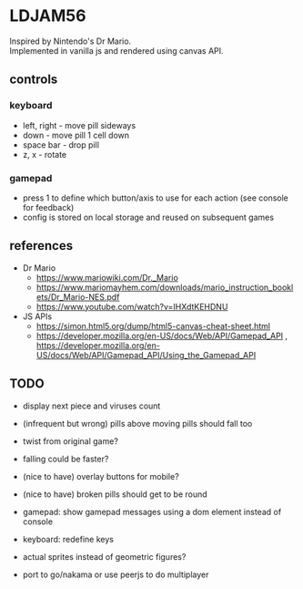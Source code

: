 # LDJAM56

Inspired by Nintendo's Dr Mario.  
Implemented in vanilla js and rendered using canvas API.  


## controls

### keyboard

- left, right - move pill sideways
- down - move pill 1 cell down
- space bar - drop pill
- z, x - rotate

### gamepad

- press 1 to define which button/axis to use for each action (see console for feedback)
- config is stored on local storage and reused on subsequent games

## references

- Dr Mario
    - https://www.mariowiki.com/Dr._Mario
    - https://www.mariomayhem.com/downloads/mario_instruction_booklets/Dr_Mario-NES.pdf
    - https://www.youtube.com/watch?v=IHXdtKEHDNU
- JS APIs
    - https://simon.html5.org/dump/html5-canvas-cheat-sheet.html
    - https://developer.mozilla.org/en-US/docs/Web/API/Gamepad_API , https://developer.mozilla.org/en-US/docs/Web/API/Gamepad_API/Using_the_Gamepad_API

## TODO

- display next piece and viruses count
- (infrequent but wrong) pills above moving pills should fall too
- twist from original game?
- falling could be faster?
- (nice to have) overlay buttons for mobile?
- (nice to have) broken pills should get to be round

- gamepad: show gamepad messages using a dom element instead of console
- keyboard: redefine keys
- actual sprites instead of geometric figures?
- port to go/nakama or use peerjs to do multiplayer
